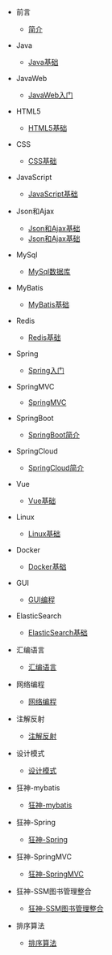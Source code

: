 - 前言
    - [简介](zh-cn/README.md)

- Java
    - [Java基础](zh-cn/Java/JAVA基础.md)

- JavaWeb   
    - [JavaWeb入门](zh-cn/JavaWeb/JavaWeb.md)

- HTML5
    - [HTML5基础](zh-cn/HTML/HTML.md)

- CSS
    - [CSS基础](zh-cn/CSS/CSS.md)

- JavaScript
    - [JavaScript基础](zh-cn/JavaScript/JavaScript.md)

- Json和Ajax
    - [Json和Ajax基础](zh-cn/JSON&AJAX/JSON.md)
    - [Json和Ajax基础](zh-cn/JSON&AJAX/AJAX.md)

- MySql   
    - [MySql数据库](zh-cn/MySql/MySql数据库.md)

- MyBatis   
    - [MyBatis基础](zh-cn/MyBatis/MyBatis.md)

- Redis
    - [Redis基础](zh-cn/Redis/Redis.md)

- Spring   
    - [Spring入门](zh-cn/Spring/Spring.md)

- SpringMVC   
    - [SpringMVC](zh-cn/SpringMVC/SpringMVC.md)

- SpringBoot   
    - [SpringBoot简介](zh-cn/SpringBoot/SpringBoot.md)

- SpringCloud   
    - [SpringCloud简介](zh-cn/SpringCloud/SpringCloud.md)

- Vue   
    - [Vue基础](zh-cn/Vue/Vue基础.md)
- Linux   
    - [Linux基础](zh-cn/Linux基础/Linux基础.md)

- Docker   
    - [Docker基础](zh-cn/Docker/Docker.md)

- GUI   
    - [GUI编程](zh-cn/GUI/GUI.md)

- ElasticSearch
    - [ElasticSearch基础](zh-cn/ElasticSearch/ElasticSearch.md)

- 汇编语言   
    - [汇编语言](zh-cn/汇编语言/汇编语言.md)
- 网络编程   
    - [网络编程](zh-cn/网络编程/网络编程.md)
- 注解反射   
    - [注解反射](zh-cn/注解反射/注解反射.md)


- 设计模式
    - [设计模式](zh-cn/23种设计模式/23种设计模式.md)

- 狂神-mybatis   
    - [狂神-mybatis](zh-cn/狂神-mybatis/狂神-mybatis.md)

- 狂神-Spring   
    - [狂神-Spring](zh-cn/狂神-Spring/狂神-Spring.md)

- 狂神-SpringMVC   
    - [狂神-SpringMVC](zh-cn/狂神-SpringMVC/狂神-SpringMVC.md)

- 狂神-SSM图书管理整合   
    - [狂神-SSM图书管理整合](zh-cn/狂神-SSM图书管理整合/狂神-SSM图书管理整合.md)

- 排序算法
    - [排序算法](zh-cn/排序算法.md)
